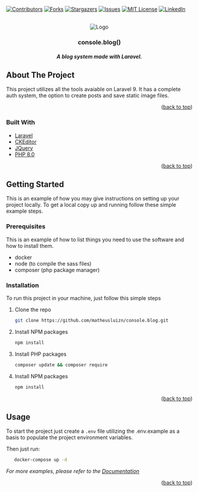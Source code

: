 <div id="top"></div>

[![Contributors][contributors-shield]][contributors-url]
[![Forks][forks-shield]][forks-url]
[![Stargazers][stars-shield]][stars-url]
[![Issues][issues-shield]][issues-url]
[![MIT License][license-shield]][license-url]
[![LinkedIn][linkedin-shield]][linkedin-url]



<!-- PROJECT LOGO -->
<br />
<div align="center">
    <img src="https://i.imgur.com/zgI8wv2.png" alt="Logo" >
  

  <h3 align="center">console.blog()</h3>
  <h5 align="center">A blog system made with Laravel.</h3>
    
</div>



<!-- ABOUT THE PROJECT -->
## About The Project

This project utilizes all the tools avaiable on Laravel 9. It has a complete auth system, the option to create posts and save static image files.

<p align="right">(<a href="#top">back to top</a>)</p>



### Built With

* [Laravel](https://laravel.com/)
* [CKEditor](https://ckeditor.com/)
* [JQuery](https://jquery.com)
* [PHP 8.0](https://www.php.net/)

<p align="right">(<a href="#top">back to top</a>)</p>



<!-- GETTING STARTED -->
## Getting Started

This is an example of how you may give instructions on setting up your project locally.
To get a local copy up and running follow these simple example steps.

### Prerequisites

This is an example of how to list things you need to use the software and how to install them.
* docker
* node (to compile the sass files)
* composer (php package manager)



### Installation

To run this project in your machine, just follow this simple steps

1. Clone the repo
   ```sh
   git clone https://github.com/matheusluizn/console.blog.git
   ```
2. Install NPM packages
   ```sh
   npm install
   ```
3. Install PHP packages
   ```sh
   composer update && composer require
   ```
2. Install NPM packages
   ```sh
   npm install
   ```
<p align="right">(<a href="#top">back to top</a>)</p>



<!-- USAGE EXAMPLES -->
## Usage

To start the project just create a ```.env``` file utilizing the .env.example as a basis to populate the project environment variables.

Then just run:
```sh
   docker-compose up -d
   ```

_For more examples, please refer to the [Documentation](https://docs.docker.com/compose/)_

<p align="right">(<a href="#top">back to top</a>)</p>






<!-- MARKDOWN LINKS & IMAGES -->
[contributors-shield]: https://img.shields.io/github/contributors/matheusluizn/console.blog.svg?style=for-the-badge
[contributors-url]: https://github.com/matheusluizn/console.blog/graphs/contributors
[forks-shield]: https://img.shields.io/github/forks/matheusluizn/console.blog.svg?style=for-the-badge
[forks-url]: https://github.com/matheusluizn/console.blog/network/members
[stars-shield]: https://img.shields.io/github/stars/matheusluizn/console.blog.svg?style=for-the-badge
[stars-url]: https://github.com/matheusluizn/console.blog/stargazers
[issues-shield]: https://img.shields.io/github/issues/matheusluizn/console.blog.svg?style=for-the-badge
[issues-url]: https://github.com/matheusluizn/console.blog/issues
[license-shield]: https://img.shields.io/github/license/matheusluizn/console.blog.svg?style=for-the-badge
[license-url]: https://github.com/matheusluizn/console.blog/blob/master/LICENSE.txt
[linkedin-shield]: https://img.shields.io/badge/-LinkedIn-black.svg?style=for-the-badge&logo=linkedin&colorB=555
[linkedin-url]: https://linkedin.com/in/matheusluizn
